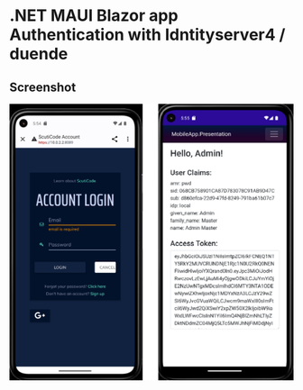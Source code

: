 # .NET MAUI Blazor app Authentication with Idntityserver4 / duende


## Screenshot
![Screenshot](ScreenshotAndroid1.png)

